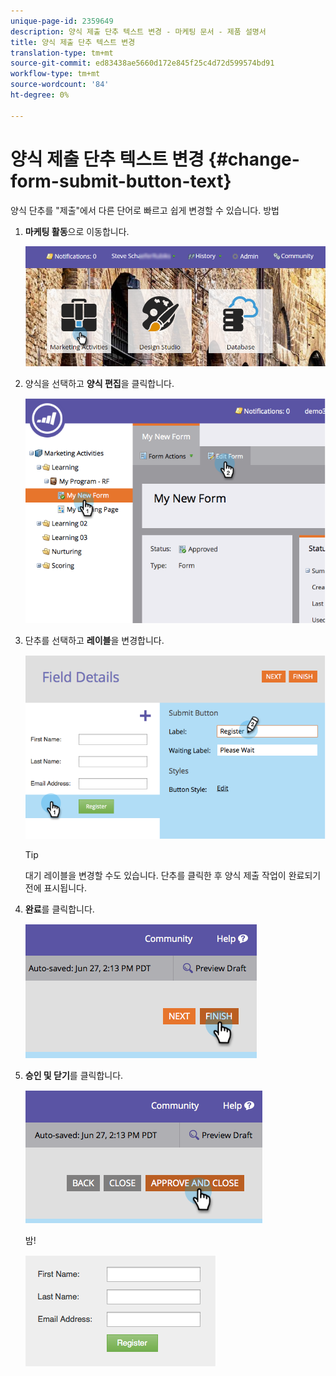 ```yaml
---
unique-page-id: 2359649
description: 양식 제출 단추 텍스트 변경 - 마케팅 문서 - 제품 설명서
title: 양식 제출 단추 텍스트 변경
translation-type: tm+mt
source-git-commit: ed83438ae5660d172e845f25c4d72d599574bd91
workflow-type: tm+mt
source-wordcount: '84'
ht-degree: 0%

---
```



# 양식 제출 단추 텍스트 변경 {#change-form-submit-button-text}

양식 단추를 &quot;제출&quot;에서 다른 단어로 빠르고 쉽게 변경할 수 있습니다. 방법

1. **마케팅 활동**&#x200B;으로 이동합니다.

   ![](assets/login-marketing-activities-4.png)

1. 양식을 선택하고 **양식 편집**&#x200B;을 클릭합니다.

   ![](assets/image2014-9-15-12-3a42-3a14.png)

1. 단추를 선택하고 **레이블**&#x200B;을 변경합니다.

   ![](assets/image2014-9-15-12-3a42-3a41.png)

   >[!TIP]
   >
   >대기 레이블을 변경할 수도 있습니다. 단추를 클릭한 후 양식 제출 작업이 완료되기 전에 표시됩니다.

1. **완료**&#x200B;를 클릭합니다.

   ![](assets/image2014-9-15-12-3a43-3a26.png)

1. **승인 및 닫기**&#x200B;를 클릭합니다.

   ![](assets/image2014-9-15-12-3a43-3a36.png)

   밤!

   ![](assets/image2014-9-15-12-3a44-3a7.png)
